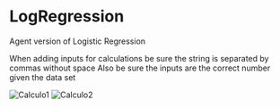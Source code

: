 # LogRegression
Agent version of Logistic Regression

When adding inputs for calculations be sure the string is separated by commas without space 
Also be sure the inputs are the correct number given the data set


![Calculo1](https://user-images.githubusercontent.com/75104588/144673374-30c81613-af3e-47a2-9834-92402583655f.PNG)
![Calculo2](https://user-images.githubusercontent.com/75104588/144673390-5e32680e-6c80-460c-9958-bf4148902eb4.PNG)
